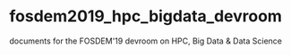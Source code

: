 # fosdem2019_hpc_bigdata_devroom
documents for the FOSDEM'19 devroom on HPC, Big Data &amp; Data Science
